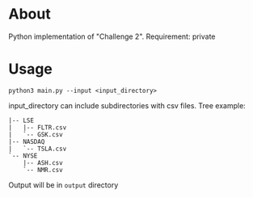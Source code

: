 # About

Python implementation of "Challenge 2".
Requirement: private

# Usage

```shell
python3 main.py --input <input_directory>
```

input_directory can include subdirectories with csv files. Tree example:
```commandline
|-- LSE
|   |-- FLTR.csv
|   `-- GSK.csv
|-- NASDAQ
|   `-- TSLA.csv
`-- NYSE
    |-- ASH.csv
    `-- NMR.csv
```

Output will be in `output` directory
